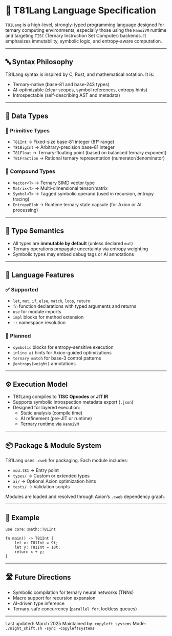# 📘 T81Lang Language Specification

`T81Lang` is a high-level, strongly-typed programming language designed for ternary computing environments, especially those using the `HanoiVM` runtime and targeting `TISC` (Ternary Instruction Set Computer) backends. It emphasizes immutability, symbolic logic, and entropy-aware computation.

---

## 🔤 Syntax Philosophy

T81Lang syntax is inspired by C, Rust, and mathematical notation. It is:
- Ternary-native (base-81 and base-243 types)
- AI-optimizable (clear scopes, symbol references, entropy hints)
- Introspectable (self-describing AST and metadata)

---

## 🧾 Data Types

### 🔹 Primitive Types
- `T81Int` → Fixed-size base-81 integer (81ⁿ range)
- `T81BigInt` → Arbitrary-precision base-81 integer
- `T81Float` → Ternary-floating point (based on balanced ternary exponent)
- `T81Fraction` → Rational ternary representation (numerator/denominator)

### 🔸 Compound Types
- `Vector<T>` → Ternary SIMD vector type
- `Matrix<T>` → Multi-dimensional tensor/matrix
- `Symbol<T>` → Tagged symbolic operand (used in recursion, entropy tracing)
- `EntropyBlob` → Runtime ternary state capsule (for Axion or AI processing)

---

## 📐 Type Semantics

- All types are **immutable by default** (unless declared `mut`)
- Ternary operations propagate uncertainty via entropy weighting
- Symbolic types may embed debug tags or AI annotations

---

## 🧠 Language Features

### ✅ Supported
- `let`, `mut`, `if`, `else`, `match`, `loop`, `return`
- `fn` function declarations with typed arguments and returns
- `use` for module imports
- `impl` blocks for method extension
- `::` namespace resolution

### 🧬 Planned
- `symbolic` blocks for entropy-sensitive execution
- `inline ai` hints for Axion-guided optimizations
- `ternary match` for base-3 control patterns
- `@entropy(weight)` annotations

---

## ⚙️ Execution Model

- T81Lang compiles to **TISC Opcodes** or **JIT IR**
- Supports symbolic introspection metadata export (`.json`)
- Designed for layered execution:
  - Static analysis (compile time)
  - AI refinement (pre-JIT or runtime)
  - Ternary runtime via `HanoiVM`

---

## 📦 Package & Module System

T81Lang uses `.cweb` for packaging. Each module includes:
- `mod.t81` → Entry point
- `types/` → Custom or extended types
- `ai/` → Optional Axion optimization hints
- `tests/` → Validation scripts

Modules are loaded and resolved through Axion’s `.cweb` dependency graph.

---

## 🔁 Example

```t81lang
use core::math::T81Int

fn main() -> T81Int {
    let x: T81Int = 9t;
    let y: T81Int = 18t;
    return x + y;
}
```

---

## 🛣 Future Directions

- Symbolic compilation for ternary neural networks (TNNs)
- Macro support for recursion expansion
- AI-driven type inference
- Ternary-safe concurrency (`parallel for`, lockless queues)

---

Last updated: March 2025
Maintained by: `copyleft systems`
Mode: `./night_shift.sh -sync -copyleftsystems`
